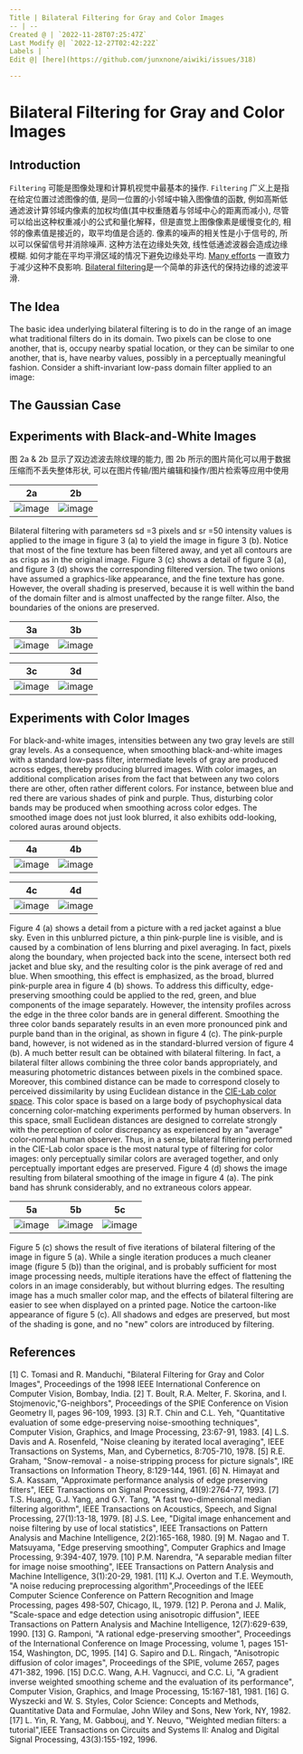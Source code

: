 ```yaml
---
Title | Bilateral Filtering for Gray and Color Images
-- | --
Created @ | `2022-11-28T07:25:47Z`
Last Modify @| `2022-12-27T02:42:22Z`
Labels | ``
Edit @| [here](https://github.com/junxnone/aiwiki/issues/318)

---
```

# Bilateral Filtering for Gray and Color Images
## Introduction

`Filtering` 可能是图像处理和计算机视觉中最基本的操作. `Filtering` 广义上是指在给定位置过滤图像的值, 是同一位置的小邻域中输入图像值的函数, 例如高斯低通滤波计算邻域内像素的加权均值(其中权重随着与邻域中心的距离而减小),  尽管可以给出这种权重减小的公式和量化解释，但是直觉上图像像素是缓慢变化的, 相邻的像素值是接近的，取平均值是合适的. 像素的噪声的相关性是小于信号的, 所以可以保留信号并消除噪声. 这种方法在边缘处失效, 线性低通滤波器会造成边缘模糊. 如何才能在平均平滑区域的情况下避免边缘处平均. [Many efforts](https://homepages.inf.ed.ac.uk/rbf/CVonline/LOCAL_COPIES/MANDUCHI1/Bilateral_Filtering.html#References) 一直致力于减少这种不良影响. [Bilateral filtering](https://homepages.inf.ed.ac.uk/rbf/CVonline/LOCAL_COPIES/MANDUCHI1/Bilateral_Filtering.html#[1])是一个简单的非迭代的保持边缘的滤波平滑.


## The Idea

The basic idea underlying bilateral filtering is to do in the range of an image what traditional filters do in its domain. Two pixels can be close to one another, that is, occupy nearby spatial location, or they can be similar to one another, that is, have nearby values, possibly in a perceptually meaningful fashion.
Consider a shift-invariant low-pass domain filter applied to an image:


## The Gaussian Case


## Experiments with Black-and-White Images

图 2a & 2b 显示了双边滤波去除纹理的能力,  图 2b 所示的图片简化可以用于数据压缩而不丢失整体形状, 可以在图片传输/图片编辑和操作/图片检索等应用中使用

2a | 2b
-- | --
![image](https://user-images.githubusercontent.com/2216970/204217513-d4c08f90-c807-4a9d-b36b-a57ae315ec3f.png) | ![image](https://user-images.githubusercontent.com/2216970/204217522-bafcb9fd-0245-419b-b1cd-f4dc0f2a4cce.png)

Bilateral filtering with parameters sd =3 pixels and sr =50 intensity values is applied to the image in figure 3 (a) to yield the image in figure 3 (b). Notice that most of the fine texture has been filtered away, and yet all contours are as crisp as in the original image. Figure 3 (c) shows a detail of figure 3 (a), and figure 3 (d) shows the corresponding filtered version. The two onions have assumed a graphics-like appearance, and the fine texture has gone. However, the overall shading is preserved, because it is well within the band of the domain filter and is almost unaffected by the range filter. Also, the boundaries of the onions are preserved.

3a | 3b
-- | --
![image](https://user-images.githubusercontent.com/2216970/204217634-a5aa0e22-f02f-4a60-9931-de56e0989fb2.png) | ![image](https://user-images.githubusercontent.com/2216970/204217646-fa2615e7-1a51-4549-bf67-69f00e7bedc8.png)

3c | 3d
-- | --
![image](https://user-images.githubusercontent.com/2216970/204217655-cf4a58ad-ec4d-4786-b44c-1ab2515ceea8.png) | ![image](https://user-images.githubusercontent.com/2216970/204217664-213826eb-ff04-4f62-bfb3-a12174ccc2b6.png)


## Experiments with Color Images

For black-and-white images, intensities between any two gray levels are still gray levels. As a consequence, when smoothing black-and-white images with a standard low-pass filter, intermediate levels of gray are produced across edges, thereby producing blurred images. With color images, an additional complication arises from the fact that between any two colors there are other, often rather different colors. For instance, between blue and red there are various shades of pink and purple. Thus, disturbing color bands may be produced when smoothing across color edges. The smoothed image does not just look blurred, it also exhibits odd-looking, colored auras around objects.

4a | 4b
-- | --
![image](https://user-images.githubusercontent.com/2216970/204217893-1d53be0f-dd75-47cc-88cc-ad95321148f3.png) | ![image](https://user-images.githubusercontent.com/2216970/204217896-99df7408-19ab-4f8e-a200-59c878b6d220.png)


4c | 4d
-- | --
![image](https://user-images.githubusercontent.com/2216970/204217916-9553aa84-7e04-474b-ad9e-e2ec3442d496.png) | ![image](https://user-images.githubusercontent.com/2216970/204217926-bf0f513e-2609-48e4-a055-b9f5c0fad8ae.png)


Figure 4 (a) shows a detail from a picture with a red jacket against a blue sky. Even in this unblurred picture, a thin pink-purple line is visible, and is caused by a combination of lens blurring and pixel averaging. In fact, pixels along the boundary, when projected back into the scene, intersect both red jacket and blue sky, and the resulting color is the pink average of red and blue. When smoothing, this effect is emphasized, as the broad, blurred pink-purple area in figure 4 (b) shows.
To address this difficulty, edge-preserving smoothing could be applied to the red, green, and blue components of the image separately. However, the intensity profiles across the edge in the three color bands are in general different. Smoothing the three color bands separately results in an even more pronounced pink and purple band than in the original, as shown in figure 4 (c). The pink-purple band, however, is not widened as in the standard-blurred version of figure 4 (b).
A much better result can be obtained with bilateral filtering. In fact, a bilateral filter allows combining the three color bands appropriately, and measuring photometric distances between pixels in the combined space. Moreover, this combined distance can be made to correspond closely to perceived dissimilarity by using Euclidean distance in the [CIE-Lab color space](https://homepages.inf.ed.ac.uk/rbf/CVonline/LOCAL_COPIES/MANDUCHI1/Bilateral_Filtering.html#[16]). This color space is based on a large body of psychophysical data concerning color-matching experiments performed by human observers. In this space, small Euclidean distances are designed to correlate strongly with the perception of color discrepancy as experienced by an "average" color-normal human observer. Thus, in a sense, bilateral filtering performed in the CIE-Lab color space is the most natural type of filtering for color images: only perceptually similar colors are averaged together, and only perceptually important edges are preserved. Figure 4 (d) shows the image resulting from bilateral smoothing of the image in figure 4 (a). The pink band has shrunk considerably, and no extraneous colors appear.


5a | 5b | 5c
--  | --  | --
![image](https://user-images.githubusercontent.com/2216970/204218011-691f46db-ce39-4a1e-8866-53cb360ecfe0.png) | ![image](https://user-images.githubusercontent.com/2216970/204218018-bf4bf06e-1a9b-4197-84fe-fef53cd1b13b.png) | ![image](https://user-images.githubusercontent.com/2216970/204218027-36459103-440b-4ecf-92c3-7b75a7e6f2d1.png)

Figure 5 (c) shows the result of five iterations of bilateral filtering of the image in figure 5 (a). While a single iteration produces a much cleaner image (figure 5 (b)) than the original, and is probably sufficient for most image processing needs, multiple iterations have the effect of flattening the colors in an image considerably, but without blurring edges. The resulting image has a much smaller color map, and the effects of bilateral filtering are easier to see when displayed on a printed page. Notice the cartoon-like appearance of figure 5 (c). All shadows and edges are preserved, but most of the shading is gone, and no "new" colors are introduced by filtering.



## References

[1] C. Tomasi and R. Manduchi, "Bilateral Filtering for Gray and Color Images", Proceedings of the 1998 IEEE International Conference on Computer Vision, Bombay, India.
[2] T. Boult, R.A. Melter, F. Skorina, and I. Stojmenovic,"G-neighbors", Proceedings of the SPIE Conference on Vision Geometry II, pages 96-109, 1993.
[3] R.T. Chin and C.L. Yeh, "Quantitative evaluation of some edge-preserving noise-smoothing techniques", Computer Vision, Graphics, and Image Processing, 23:67-91, 1983.
[4] L.S. Davis and A. Rosenfeld, "Noise cleaning by iterated local averaging", IEEE Transactions on Systems, Man, and Cybernetics, 8:705-710, 1978.
[5] R.E. Graham, "Snow-removal - a noise-stripping process for picture signals", IRE Transactions on Information Theory, 8:129-144, 1961.
[6] N. Himayat and S.A. Kassam, "Approximate performance analysis of edge preserving filters", IEEE Transactions on Signal Processing, 41(9):2764-77, 1993.
[7] T.S. Huang, G.J. Yang, and G.Y. Tang, "A fast two-dimensional median filtering algorithm", IEEE Transactions on Acoustics, Speech, and Signal Processing, 27(1):13-18, 1979.
[8] J.S. Lee, "Digital image enhancement and noise filtering by use of local statistics", IEEE Transactions on Pattern Analysis and Machine Intelligence, 2(2):165-168, 1980.
[9] M. Nagao and T. Matsuyama, "Edge preserving smoothing", Computer Graphics and Image Processing, 9:394-407, 1979.
[10] P.M. Narendra, "A separable median filter for image noise smoothing", IEEE Transactions on Pattern Analysis and Machine Intelligence, 3(1):20-29, 1981.
[11] K.J. Overton and T.E. Weymouth, "A noise reducing preprocessing algorithm",Proceedings of the IEEE Computer Science Conference on Pattern Recognition and Image Processing, pages 498-507, Chicago, IL, 1979.
[12] P. Perona and J. Malik, "Scale-space and edge detection using anisotropic diffusion", IEEE Transactions on Pattern Analysis and Machine Intelligence, 12(7):629-639, 1990.
[13] G. Ramponi, "A rational edge-preserving smoother", Proceedings of the International Conference on Image Processing, volume 1, pages 151-154, Washington, DC, 1995.
[14] G. Sapiro and D.L. Ringach, "Anisotropic diffusion of color images", Proceedings of the SPIE, volume 2657, pages 471-382, 1996.
[15] D.C.C. Wang, A.H. Vagnucci, and C.C. Li, "A gradient inverse weighted smoothing scheme and the evaluation of its performance", Computer Vision, Graphics, and Image Processing, 15:167-181, 1981.
[16] G. Wyszecki and W. S. Styles, Color Science: Concepts and Methods, Quantitative Data and Formulae, John Wiley and Sons, New York, NY, 1982.
[17] L. Yin, R. Yang, M. Gabbouj, and Y. Neuvo, "Weighted median filters: a tutorial",IEEE Transactions on Circuits and Systems II: Analog and Digital Signal Processing, 43(3):155-192, 1996.

 
